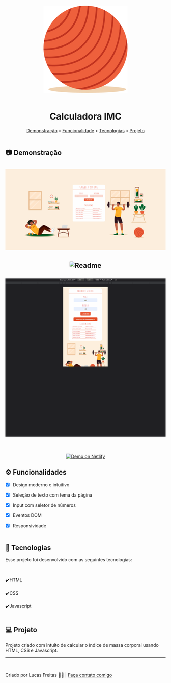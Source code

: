 <p align="center"><img align="center" src="./img/bola1.png"> <br> <br> </p>

<h1 align="center"> Calculadora IMC </h1>

<p align="center">
    <a href="#demo"> Demonstração</a> •
    <a href="#func"> Funcionalidade</a> •
    <a href="#tec"> Tecnologias</a> •
    <a href="#projeto"> Projeto</a> 
    <br> <br> 

<h2 id="demo"> 📷 Demonstração </h2>


<h2 align="center"> <img alt="Readme" title="Readme" src=./gifs/1.gif> </h2>
<h2 align="center"> <img alt="Readme" title="Readme" src=./gifs/3.gif> </h2>
<h2 align="center"> <img alt="Readme" title="Readme" src=./gifs/2.gif> </h2>


<br>
<p align="center">
<a href="https://elated-carson-b6d561.netlify.app/">
<img alt="Demo on Netlify" src="https://camo.githubusercontent.com/ac1874f2d238a366bfcca7e41914f188748426c3f66d3487fe1ad022e3f24039/68747470733a2f2f7265732e636c6f7564696e6172792e636f6d2f6c756b656d6f72616c65732f696d6167652f75706c6f61642f76313536333034333439352f726561646d655f6c6f676f732f64656d6f5f6f6e5f6e65746c6966795f626275766a7a2e706e67" data-canonical-src="https://res.cloudinary.com/lukemorales/image/upload/v1563043495/readme_logos/demo_on_netlify_bbuvjz.png" style="max-width: 100%;">
</a></p>

<h2 id="func"> ⚙ Funcionalidades </h2>

 - [x] Design moderno e intuitivo <br>
 - [x] Seleção de texto com tema da página<br>
 - [x] Input com seletor de números<br>
 - [x] Eventos DOM <br>
 - [x] Responsividade <br> <br>


<h2 id="tec"> 🚀 Tecnologias </h2>

<p> Esse projeto foi desenvolvido com as seguintes tecnologias: </p><br>

✔️HTML<br><br>
✔️CSS<br><br>
✔️Javascript<br><br>



<h2 id="projeto"> 💻 Projeto </h2>

<p>Projeto criado com intuito de calcular o índice de massa corporal usando HTML, CSS e Javascript.</p> 
<hr>
<br>
<p> Criado por Lucas Freitas 🖖🏽 | <a href="https://www.linkedin.com/in/lucasfreitas01/"> Faça contato comigo </a> <p> 
